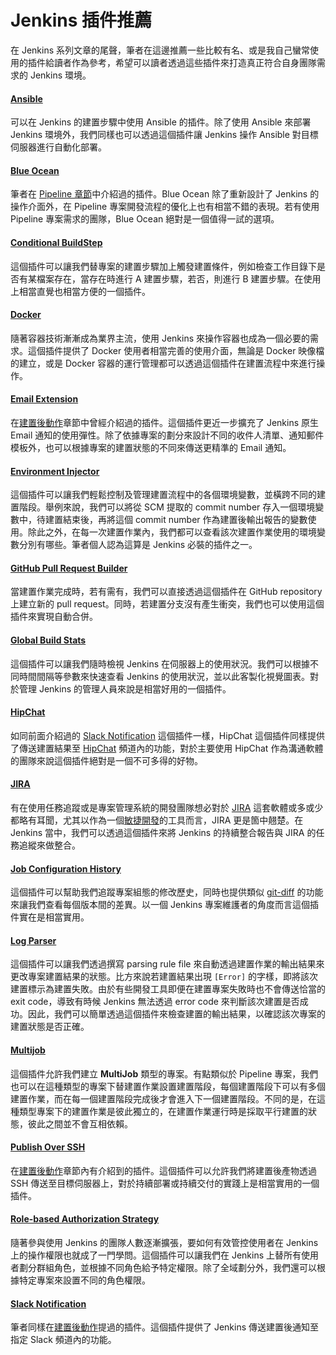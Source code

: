 # Jenkins 插件推薦

在 Jenkins 系列文章的尾聲，筆者在這邊推薦一些比較有名、或是我自己蠻常使用的插件給讀者作為參考，希望可以讀者透過這些插件來打造真正符合自身團隊需求的 Jenkins 環境。

#### [Ansible](https://plugins.jenkins.io/ansible)

可以在 Jenkins 的建置步驟中使用 Ansible 的插件。除了使用 Ansible 來部署 Jenkins 環境外，我們同樣也可以透過這個插件讓 Jenkins 操作 Ansible 對目標伺服器進行自動化部署。

#### [Blue Ocean](https://plugins.jenkins.io/blueocean)

筆者在 [Pipeline 章節](https://tsoliangwu0130.gitbooks.io/learn-ansible-and-jenkins-in-30-days/content/jenkins/jenkins-pipeline.html)中介紹過的插件。Blue Ocean 除了重新設計了 Jenkins 的操作介面外，在 Pipeline 專案開發流程的優化上也有相當不錯的表現。若有使用 Pipeline 專案需求的團隊，Blue Ocean 絕對是一個值得一試的選項。

#### [Conditional BuildStep](https://plugins.jenkins.io/conditional-buildstep)

這個插件可以讓我們替專案的建置步驟加上觸發建置條件，例如檢查工作目錄下是否有某檔案存在，當存在時進行 A 建置步驟，若否，則進行 B 建置步驟。在使用上相當直覺也相當方便的一個插件。

#### [Docker](https://plugins.jenkins.io/docker-plugin)

隨著容器技術漸漸成為業界主流，使用 Jenkins 來操作容器也成為一個必要的需求。這個插件提供了 Docker 使用者相當完善的使用介面，無論是 Docker 映像檔的建立，或是 Docker 容器的運行管理都可以透過這個插件在建置流程中來進行操作。

#### [Email Extension](https://plugins.jenkins.io/email-ext)

在[建置後動作](https://tsoliangwu0130.gitbooks.io/learn-ansible-and-jenkins-in-30-days/content/jenkins/jenkins-post-build-actions.html)章節中曾經介紹過的插件。這個插件更近一步擴充了 Jenkins 原生 Email 通知的使用彈性。除了依據專案的劃分來設計不同的收件人清單、通知郵件模板外，也可以根據專案的建置狀態的不同來傳送更精準的 Email 通知。

#### [Environment Injector](https://plugins.jenkins.io/envinject)

這個插件可以讓我們輕鬆控制及管理建置流程中的各個環境變數，並橫跨不同的建置階段。舉例來說，我們可以將從 SCM 提取的 commit number 存入一個環境變數中，待建置結束後，再將這個 commit number 作為建置後輸出報告的變數使用。除此之外，在每一次建置作業內，我們都可以查看該次建置作業使用的環境變數分別有哪些。筆者個人認為這算是 Jenkins 必裝的插件之一。

#### [GitHub Pull Request Builder](https://plugins.jenkins.io/ghprb)

當建置作業完成時，若有需有，我們可以直接透過這個插件在 GitHub repository 上建立新的 pull request。同時，若建置分支沒有產生衝突，我們也可以使用這個插件來實現自動合併。

#### [Global Build Stats](https://plugins.jenkins.io/global-build-stats)

這個插件可以讓我們隨時檢視 Jenkins 在伺服器上的使用狀況。我們可以根據不同時間間隔等參數來快速查看 Jenkins 的使用狀況，並以此客製化視覺圖表。對於管理 Jenkins 的管理人員來說是相當好用的一個插件。

#### [HipChat](https://plugins.jenkins.io/hipchat)

如同前面介紹過的 [Slack Notification](https://plugins.jenkins.io/slack) 這個插件一樣，HipChat 這個插件同樣提供了傳送建置結果至 [HipChat](https://www.stride.com/) 頻道內的功能，對於主要使用 HipChat 作為溝通軟體的團隊來說這個插件絕對是一個不可多得的好物。

#### [JIRA](https://plugins.jenkins.io/jira)

有在使用任務追蹤或是專案管理系統的開發團隊想必對於 [JIRA](https://jira.atlassian.com/) 這套軟體或多或少都略有耳聞，尤其以作為一個[敏捷開發](https://zh.wikipedia.org/wiki/%E6%95%8F%E6%8D%B7%E8%BD%AF%E4%BB%B6%E5%BC%80%E5%8F%91)的工具而言，JIRA 更是箇中翹楚。在 Jenkins 當中，我們可以透過這個插件來將 Jenkins 的持續整合報告與 JIRA 的任務追縱來做整合。

#### [Job Configuration History](https://plugins.jenkins.io/jobConfigHistory)

這個插件可以幫助我們追蹤專案組態的修改歷史，同時也提供類似 [git-diff](https://git-scm.com/docs/git-diff) 的功能來讓我們查看每個版本間的差異。以一個 Jenkins 專案維護者的角度而言這個插件實在是相當實用。

#### [Log Parser](https://plugins.jenkins.io/log-parser)

這個插件可以讓我們透過撰寫 parsing rule file 來自動透過建置作業的輸出結果來更改專案建置結果的狀態。比方來說若建置結果出現 `[Error]` 的字樣，即將該次建置標示為建置失敗。由於有些開發工具即便在建置專案失敗時也不會傳送恰當的 exit code，導致有時候 Jenkins 無法透過 error code 來判斷該次建置是否成功。因此，我們可以簡單透過這個插件來檢查建置的輸出結果，以確認該次專案的建置狀態是否正確。

#### [Multijob](https://plugins.jenkins.io/jenkins-multijob-plugin)

這個插件允許我們建立 **MultiJob** 類型的專案。有點類似於 Pipeline 專案，我們也可以在這種類型的專案下替建置作業設置建置階段，每個建置階段下可以有多個建置作業，而在每一個建置階段完成後才會進入下一個建置階段。不同的是，在這種類型專案下的建置作業是彼此獨立的，在建置作業運行時是採取平行建置的狀態，彼此之間並不會互相依賴。

#### [Publish Over SSH](https://plugins.jenkins.io/publish-over-ssh)

在[建置後動作](https://tsoliangwu0130.gitbooks.io/learn-ansible-and-jenkins-in-30-days/content/jenkins/jenkins-post-build-actions.html)章節內有介紹到的插件。這個插件可以允許我們將建置後產物透過 SSH 傳送至目標伺服器上，對於持續部署或持續交付的實踐上是相當實用的一個插件。

#### [Role-based Authorization Strategy](https://plugins.jenkins.io/role-strategy)

隨著參與使用 Jenkins 的團隊人數逐漸擴張，要如何有效管控使用者在 Jenkins 上的操作權限也就成了一門學問。這個插件可以讓我們在 Jenkins 上替所有使用者劃分群組角色，並根據不同角色給予特定權限。除了全域劃分外，我們還可以根據特定專案來設置不同的角色權限。

#### [Slack Notification](https://plugins.jenkins.io/slack)

筆者同樣在[建置後動作](https://tsoliangwu0130.gitbooks.io/learn-ansible-and-jenkins-in-30-days/content/jenkins/jenkins-post-build-actions.html)提過的插件。這個插件提供了 Jenkins 傳送建置後通知至指定 Slack 頻道內的功能。
